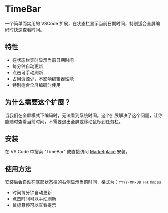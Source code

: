 # TimeBar

一个简单而实用的 VSCode 扩展，在状态栏显示当前日期时间，特别适合全屏编码时快速查看时间。

## 特性

- 在状态栏实时显示当前日期时间
- 每分钟自动更新
- 点击可手动刷新
- 占用资源少，不影响编辑器性能
- 特别适合全屏编码时使用

## 为什么需要这个扩展？

当我们在全屏模式下编码时，无法看到系统时间。这个扩展解决了这个问题，让你能随时查看当前时间，不需要退出全屏或移动鼠标到任务栏。

## 安装

在 VS Code 中搜索 "TimeBar" 或直接访问 [Marketplace](https://marketplace.visualstudio.com/) 安装。

## 使用方法

安装后会自动在底部状态栏的右侧显示当前时间，格式为：`YYYY-MM-DD HH:mm:ss`

- 时间每分钟自动更新
- 点击时间可以手动刷新
- 鼠标悬停可以查看提示
